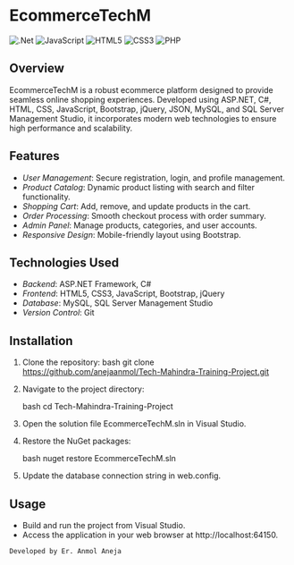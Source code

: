 # EcommerceTechM

![.Net](https://img.shields.io/badge/.NET-5C2D91?style=for-the-badge&logo=.net&logoColor=white)
![JavaScript](https://img.shields.io/badge/javascript-%23323330.svg?style=for-the-badge&logo=javascript&logoColor=%23F7DF1E)
![HTML5](https://img.shields.io/badge/html5-%23E34F26.svg?style=for-the-badge&logo=html5&logoColor=white)
![CSS3](https://img.shields.io/badge/css3-%231572B6.svg?style=for-the-badge&logo=css3&logoColor=white)
![PHP](https://img.shields.io/badge/php-%23777BB4.svg?style=for-the-badge&logo=php&logoColor=white)
## Overview

EcommerceTechM is a robust ecommerce platform designed to provide seamless online shopping experiences. Developed using ASP.NET, C#, HTML, CSS, JavaScript, Bootstrap, jQuery, JSON, MySQL, and SQL Server Management Studio, it incorporates modern web technologies to ensure high performance and scalability.

## Features

- *User Management*: Secure registration, login, and profile management.
- *Product Catalog*: Dynamic product listing with search and filter functionality.
- *Shopping Cart*: Add, remove, and update products in the cart.
- *Order Processing*: Smooth checkout process with order summary.
- *Admin Panel*: Manage products, categories, and user accounts.
- *Responsive Design*: Mobile-friendly layout using Bootstrap.

## Technologies Used

- *Backend*: ASP.NET Framework, C#
- *Frontend*: HTML5, CSS3, JavaScript, Bootstrap, jQuery
- *Database*: MySQL, SQL Server Management Studio
- *Version Control*: Git

## Installation

1. Clone the repository:
   bash
   git clone https://github.com/anejaanmol/Tech-Mahindra-Training-Project.git

2. Navigate to the project directory:

   bash
   cd Tech-Mahindra-Training-Project

3. Open the solution file EcommerceTechM.sln in Visual Studio.

4. Restore the NuGet packages:

    bash
    nuget restore EcommerceTechM.sln
    

5. Update the database connection string in web.config.

## Usage

- Build and run the project from Visual Studio.
- Access the application in your web browser at http://localhost:64150.
```
Developed by Er. Anmol Aneja
```
